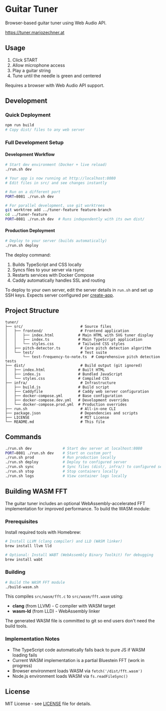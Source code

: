 # Guitar Tuner

Browser-based guitar tuner using Web Audio API.

https://tuner.mariozechner.at

## Usage

1. Click START
2. Allow microphone access
3. Play a guitar string
4. Tune until the needle is green and centered

Requires a browser with Web Audio API support.

## Development

### Quick Deployment

```bash
npm run build
# Copy dist/ files to any web server
```

### Full Development Setup

#### Development Workflow

```bash
# Start dev environment (Docker + live reload)
./run.sh dev

# Your app is now running at http://localhost:8080
# Edit files in src/ and see changes instantly

# Run on a different port
PORT=8081 ./run.sh dev

# For parallel development, use git worktrees
git worktree add ../tuner-feature feature-branch
cd ../tuner-feature
PORT=8081 ./run.sh dev  # Runs independently with its own dist/
```

#### Production Deployment

```bash
# Deploy to your server (builds automatically)
./run.sh deploy
```

The deploy command:
1. Builds TypeScript and CSS locally
2. Syncs files to your server via rsync
3. Restarts services with Docker Compose
4. Caddy automatically handles SSL and routing

To deploy to your own server, edit the server details in `run.sh` and set up SSH keys. Expects server configured per [create-app](https://github.com/badlogic/create-app).

## Project Structure

```
tuner/
├── src/                          # Source files
│   ├── frontend/                 # Frontend application
│   │   ├── index.html           # Main HTML with SVG tuner display
│   │   ├── index.ts             # Main TypeScript application
│   │   └── styles.css           # Tailwind CSS styles
│   ├── pitch-detector.ts         # Core pitch detection algorithm
│   └── test/                     # Test suite
│       └── test-frequency-to-note.ts  # Comprehensive pitch detection tests
├── dist/                         # Build output (git ignored)
│   ├── index.html               # Built HTML
│   ├── index.js                 # Bundled JavaScript
│   └── styles.css               # Compiled CSS
├── infra/                        # Infrastructure
│   ├── build.js                 # Build script
│   ├── Caddyfile                # Caddy web server configuration
│   ├── docker-compose.yml       # Base configuration
│   ├── docker-compose.dev.yml   # Development overrides
│   └── docker-compose.prod.yml  # Production overrides
├── run.sh                        # All-in-one CLI
├── package.json                  # Dependencies and scripts
├── LICENSE                       # MIT License
└── README.md                     # This file
```

## Commands

```bash
./run.sh dev              # Start dev server at localhost:8080
PORT=8081 ./run.sh dev    # Start on custom port
./run.sh prod             # Run production locally
./run.sh deploy           # Deploy to configured server
./run.sh sync             # Sync files (dist/, infra/) to configured server
./run.sh stop             # Stop containers locally
./run.sh logs             # View container logs locally
```

## Building WASM FFT

The guitar tuner includes an optional WebAssembly-accelerated FFT implementation for improved performance. To build the WASM module:

### Prerequisites

Install required tools with Homebrew:

```bash
# Install LLVM (clang compiler) and LLD (WASM linker)
brew install llvm lld

# Optional: Install WABT (WebAssembly Binary Toolkit) for debugging
brew install wabt
```

### Building

```bash
# Build the WASM FFT module
./build-wasm.sh
```

This compiles `src/wasm/fft.c` to `src/wasm/fft.wasm` using:
- **clang** (from LLVM) - C compiler with WASM target
- **wasm-ld** (from LLD) - WebAssembly linker

The generated WASM file is committed to git so end users don't need the build tools.

### Implementation Notes

- The TypeScript code automatically falls back to pure JS if WASM loading fails
- Current WASM implementation is a partial Bluestein FFT (work in progress)
- Browser environment loads WASM via `fetch('/dist/fft.wasm')`
- Node.js environment loads WASM via `fs.readFileSync()`

## License

MIT License - see [LICENSE](LICENSE) file for details.